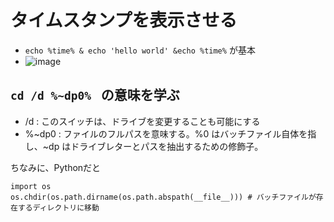 # タイムスタンプを表示させる
* `echo %time% & echo 'hello world' &echo %time%` が基本 
* ![image](https://github.com/jamad/jamad.github.io/assets/949913/a1edaaee-3b56-41c9-bdf5-49e96f9c0198)


## `cd /d %~dp0% ` の意味を学ぶ
* /d : このスイッチは、ドライブを変更することも可能にする
* %~dp0 : ファイルのフルパスを意味する。%0 はバッチファイル自体を指し、~dp はドライブレターとパスを抽出するための修飾子。

ちなみに、Pythonだと
```
import os
os.chdir(os.path.dirname(os.path.abspath(__file__))) # バッチファイルが存在するディレクトリに移動
```
